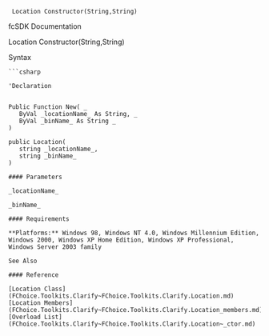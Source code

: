﻿     Location Constructor(String,String)                                                   

fcSDK Documentation

Location Constructor(String,String)

Syntax

```vbnet
```csharp

'Declaration
 

Public Function New( _
   ByVal _locationName_ As String, _
   ByVal _binName_ As String _
)

public Location( 
   string _locationName_,
   string _binName_
)

#### Parameters

_locationName_

_binName_

#### Requirements

**Platforms:** Windows 98, Windows NT 4.0, Windows Millennium Edition, Windows 2000, Windows XP Home Edition, Windows XP Professional, Windows Server 2003 family

See Also

#### Reference

[Location Class](FChoice.Toolkits.Clarify~FChoice.Toolkits.Clarify.Location.md)  
[Location Members](FChoice.Toolkits.Clarify~FChoice.Toolkits.Clarify.Location_members.md)  
[Overload List](FChoice.Toolkits.Clarify~FChoice.Toolkits.Clarify.Location~_ctor.md)